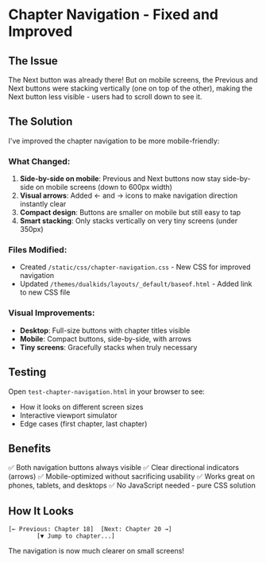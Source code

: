 # Chapter Navigation - Fixed and Improved

## The Issue
The Next button was already there! But on mobile screens, the Previous and Next buttons were stacking vertically (one on top of the other), making the Next button less visible - users had to scroll down to see it.

## The Solution
I've improved the chapter navigation to be more mobile-friendly:

### What Changed:
1. **Side-by-side on mobile**: Previous and Next buttons now stay side-by-side on mobile screens (down to 600px width)
2. **Visual arrows**: Added ← and → icons to make navigation direction instantly clear
3. **Compact design**: Buttons are smaller on mobile but still easy to tap
4. **Smart stacking**: Only stacks vertically on very tiny screens (under 350px)

### Files Modified:
- Created `/static/css/chapter-navigation.css` - New CSS for improved navigation
- Updated `/themes/dualkids/layouts/_default/baseof.html` - Added link to new CSS file

### Visual Improvements:
- **Desktop**: Full-size buttons with chapter titles visible
- **Mobile**: Compact buttons, side-by-side, with arrows
- **Tiny screens**: Gracefully stacks when truly necessary

## Testing
Open `test-chapter-navigation.html` in your browser to see:
- How it looks on different screen sizes
- Interactive viewport simulator
- Edge cases (first chapter, last chapter)

## Benefits
✅ Both navigation buttons always visible
✅ Clear directional indicators (arrows)
✅ Mobile-optimized without sacrificing usability
✅ Works great on phones, tablets, and desktops
✅ No JavaScript needed - pure CSS solution

## How It Looks
```
[← Previous: Chapter 18]  [Next: Chapter 20 →]
        [▼ Jump to chapter...]
```

The navigation is now much clearer on small screens!